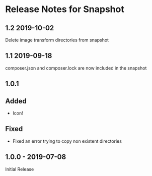# Release Notes for Snapshot

## 1.2 2019-10-02

Delete image transform directories from snapshot

## 1.1 2019-09-18

composer.json and composer.lock are now included in the snapshot

## 1.0.1

## Added

* Icon!

## Fixed

* Fixed an error trying to copy non existent directories

## 1.0.0 - 2019-07-08

Initial Release

